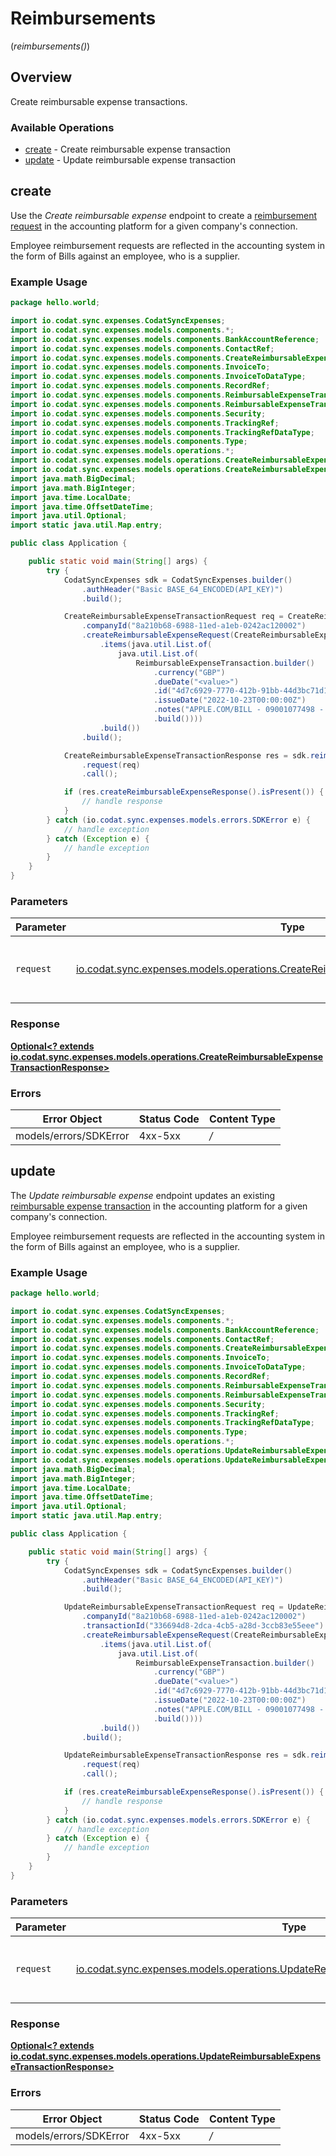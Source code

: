# Reimbursements
(*reimbursements()*)

## Overview

Create reimbursable expense transactions.

### Available Operations

* [create](#create) - Create reimbursable expense transaction
* [update](#update) - Update reimbursable expense transaction

## create

Use the *Create reimbursable expense* endpoint to create a [reimbursement request](https://docs.codat.io/sync-for-expenses-api#/schemas/Reimburseable-Expense-Transactions) in the accounting platform for a given company's connection. 

Employee reimbursement requests are reflected in the accounting system in the form of Bills against an employee, who is a supplier.

### Example Usage

```java
package hello.world;

import io.codat.sync.expenses.CodatSyncExpenses;
import io.codat.sync.expenses.models.components.*;
import io.codat.sync.expenses.models.components.BankAccountReference;
import io.codat.sync.expenses.models.components.ContactRef;
import io.codat.sync.expenses.models.components.CreateReimbursableExpenseRequest;
import io.codat.sync.expenses.models.components.InvoiceTo;
import io.codat.sync.expenses.models.components.InvoiceToDataType;
import io.codat.sync.expenses.models.components.RecordRef;
import io.codat.sync.expenses.models.components.ReimbursableExpenseTransaction;
import io.codat.sync.expenses.models.components.ReimbursableExpenseTransactionLine;
import io.codat.sync.expenses.models.components.Security;
import io.codat.sync.expenses.models.components.TrackingRef;
import io.codat.sync.expenses.models.components.TrackingRefDataType;
import io.codat.sync.expenses.models.components.Type;
import io.codat.sync.expenses.models.operations.*;
import io.codat.sync.expenses.models.operations.CreateReimbursableExpenseTransactionRequest;
import io.codat.sync.expenses.models.operations.CreateReimbursableExpenseTransactionResponse;
import java.math.BigDecimal;
import java.math.BigInteger;
import java.time.LocalDate;
import java.time.OffsetDateTime;
import java.util.Optional;
import static java.util.Map.entry;

public class Application {

    public static void main(String[] args) {
        try {
            CodatSyncExpenses sdk = CodatSyncExpenses.builder()
                .authHeader("Basic BASE_64_ENCODED(API_KEY)")
                .build();

            CreateReimbursableExpenseTransactionRequest req = CreateReimbursableExpenseTransactionRequest.builder()
                .companyId("8a210b68-6988-11ed-a1eb-0242ac120002")
                .createReimbursableExpenseRequest(CreateReimbursableExpenseRequest.builder()
                    .items(java.util.List.of(
                        java.util.List.of(
                            ReimbursableExpenseTransaction.builder()
                                .currency("GBP")
                                .dueDate("<value>")
                                .id("4d7c6929-7770-412b-91bb-44d3bc71d111")
                                .issueDate("2022-10-23T00:00:00Z")
                                .notes("APPLE.COM/BILL - 09001077498 - Card Ending: 4590")
                                .build())))
                    .build())
                .build();

            CreateReimbursableExpenseTransactionResponse res = sdk.reimbursements().create()
                .request(req)
                .call();

            if (res.createReimbursableExpenseResponse().isPresent()) {
                // handle response
            }
        } catch (io.codat.sync.expenses.models.errors.SDKError e) {
            // handle exception
        } catch (Exception e) {
            // handle exception
        }
    }
}
```

### Parameters

| Parameter                                                                                                                                                      | Type                                                                                                                                                           | Required                                                                                                                                                       | Description                                                                                                                                                    |
| -------------------------------------------------------------------------------------------------------------------------------------------------------------- | -------------------------------------------------------------------------------------------------------------------------------------------------------------- | -------------------------------------------------------------------------------------------------------------------------------------------------------------- | -------------------------------------------------------------------------------------------------------------------------------------------------------------- |
| `request`                                                                                                                                                      | [io.codat.sync.expenses.models.operations.CreateReimbursableExpenseTransactionRequest](../../models/operations/CreateReimbursableExpenseTransactionRequest.md) | :heavy_check_mark:                                                                                                                                             | The request object to use for the request.                                                                                                                     |


### Response

**[Optional<? extends io.codat.sync.expenses.models.operations.CreateReimbursableExpenseTransactionResponse>](../../models/operations/CreateReimbursableExpenseTransactionResponse.md)**
### Errors

| Error Object           | Status Code            | Content Type           |
| ---------------------- | ---------------------- | ---------------------- |
| models/errors/SDKError | 4xx-5xx                | */*                    |

## update

The *Update reimbursable expense* endpoint updates an existing [reimbursable expense transaction](https://docs.codat.io/sync-for-expenses-api#/operations/create-reimbursable-expense-transaction) in the accounting platform for a given company's connection. 

Employee reimbursement requests are reflected in the accounting system in the form of Bills against an employee, who is a supplier.

### Example Usage

```java
package hello.world;

import io.codat.sync.expenses.CodatSyncExpenses;
import io.codat.sync.expenses.models.components.*;
import io.codat.sync.expenses.models.components.BankAccountReference;
import io.codat.sync.expenses.models.components.ContactRef;
import io.codat.sync.expenses.models.components.CreateReimbursableExpenseRequest;
import io.codat.sync.expenses.models.components.InvoiceTo;
import io.codat.sync.expenses.models.components.InvoiceToDataType;
import io.codat.sync.expenses.models.components.RecordRef;
import io.codat.sync.expenses.models.components.ReimbursableExpenseTransaction;
import io.codat.sync.expenses.models.components.ReimbursableExpenseTransactionLine;
import io.codat.sync.expenses.models.components.Security;
import io.codat.sync.expenses.models.components.TrackingRef;
import io.codat.sync.expenses.models.components.TrackingRefDataType;
import io.codat.sync.expenses.models.components.Type;
import io.codat.sync.expenses.models.operations.*;
import io.codat.sync.expenses.models.operations.UpdateReimbursableExpenseTransactionRequest;
import io.codat.sync.expenses.models.operations.UpdateReimbursableExpenseTransactionResponse;
import java.math.BigDecimal;
import java.math.BigInteger;
import java.time.LocalDate;
import java.time.OffsetDateTime;
import java.util.Optional;
import static java.util.Map.entry;

public class Application {

    public static void main(String[] args) {
        try {
            CodatSyncExpenses sdk = CodatSyncExpenses.builder()
                .authHeader("Basic BASE_64_ENCODED(API_KEY)")
                .build();

            UpdateReimbursableExpenseTransactionRequest req = UpdateReimbursableExpenseTransactionRequest.builder()
                .companyId("8a210b68-6988-11ed-a1eb-0242ac120002")
                .transactionId("336694d8-2dca-4cb5-a28d-3ccb83e55eee")
                .createReimbursableExpenseRequest(CreateReimbursableExpenseRequest.builder()
                    .items(java.util.List.of(
                        java.util.List.of(
                            ReimbursableExpenseTransaction.builder()
                                .currency("GBP")
                                .dueDate("<value>")
                                .id("4d7c6929-7770-412b-91bb-44d3bc71d111")
                                .issueDate("2022-10-23T00:00:00Z")
                                .notes("APPLE.COM/BILL - 09001077498 - Card Ending: 4590")
                                .build())))
                    .build())
                .build();

            UpdateReimbursableExpenseTransactionResponse res = sdk.reimbursements().update()
                .request(req)
                .call();

            if (res.createReimbursableExpenseResponse().isPresent()) {
                // handle response
            }
        } catch (io.codat.sync.expenses.models.errors.SDKError e) {
            // handle exception
        } catch (Exception e) {
            // handle exception
        }
    }
}
```

### Parameters

| Parameter                                                                                                                                                      | Type                                                                                                                                                           | Required                                                                                                                                                       | Description                                                                                                                                                    |
| -------------------------------------------------------------------------------------------------------------------------------------------------------------- | -------------------------------------------------------------------------------------------------------------------------------------------------------------- | -------------------------------------------------------------------------------------------------------------------------------------------------------------- | -------------------------------------------------------------------------------------------------------------------------------------------------------------- |
| `request`                                                                                                                                                      | [io.codat.sync.expenses.models.operations.UpdateReimbursableExpenseTransactionRequest](../../models/operations/UpdateReimbursableExpenseTransactionRequest.md) | :heavy_check_mark:                                                                                                                                             | The request object to use for the request.                                                                                                                     |


### Response

**[Optional<? extends io.codat.sync.expenses.models.operations.UpdateReimbursableExpenseTransactionResponse>](../../models/operations/UpdateReimbursableExpenseTransactionResponse.md)**
### Errors

| Error Object           | Status Code            | Content Type           |
| ---------------------- | ---------------------- | ---------------------- |
| models/errors/SDKError | 4xx-5xx                | */*                    |
